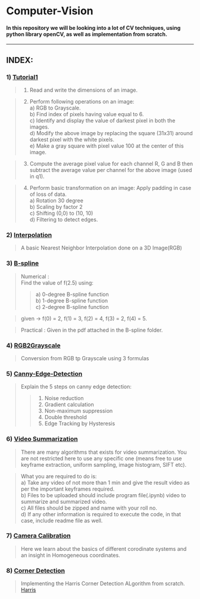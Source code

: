 # Computer-Vision

#### In this repository we will be looking into a lot of CV techniques, using python library openCV, as well as implementation from scratch.

------

## INDEX:

### 1) [Tutorial1](https://github.com/XXDIL/Computer-Vision/tree/main/tut1)

> 1. Read and write the dimensions of an image.

> 2. Perform following operations on an image:<br/>
  a) RGB to Grayscale.<br/>
  b) Find index of pixels having value equal to 6.<br/>
  c) Identify and display the value of darkest pixel in both the images.<br/>
  d) Modify the above image by replacing the square (31x31) around darkest pixel with the white pixels.<br/>
  e) Make a gray square with pixel value 100 at the center of this image.<br/>
  

> 3. Compute the average pixel value for each channel R, G and B then subtract the average value per
channel for the above image (used in q1).

> 4. Perform basic transformation on an image: Apply padding in case of loss of data.<br/>
  a) Rotation 30 degree<br/>
  b) Scaling by factor 2<br/>
  c) Shifting (0,0) to (10, 10)<br/>
  d) Filtering to detect edges.<br/>

### 2) [Interpolation](https://github.com/XXDIL/Computer-Vision/tree/main/tut2)

> A basic Nearest Neighbor Interpolation done on a 3D Image(RGB)

### 3) [B-spline](https://github.com/XXDIL/Computer-Vision/tree/main/B-spline)

> Numerical : <br/>
  Find the value of f(2.5) using:<br/>
  >> a) 0-degree B-spline function<br/>
  >> b) 1-degree B-spline function<br/>
  >> c) 2-degree B-spline function<br/>
  
  > given -> f(0) = 2, f(1) = 3, f(2) = 4, f(3) = 2, f(4) = 5.

> Practical : 
   Given in the pdf attached in the B-spline folder.

### 4) [RGB2Grayscale](https://github.com/XXDIL/Computer-Vision/tree/main/Grayscale)

> Conversion from RGB tp Grayscale using 3 formulas

### 5) [Canny-Edge-Detection](https://github.com/XXDIL/Computer-Vision/tree/main/Canny)

> Explain the 5 steps on canny edge detection:<br/>
  >> 1) Noise reduction<br/>
  >> 2) Gradient calculation<br/>
  >> 3) Non-maximum suppression<br/>
  >> 4) Double threshold<br/>
  >> 5) Edge Tracking by Hysteresis

### 6) [Video Summarization](https://github.com/XXDIL/Computer-Vision/tree/main/Video-Summary)

> There are many algorithms that exists for video summarization. You are not restricted here to use any specific one (means free to use keyframe extraction, uniform sampling, image histogram, SIFT etc).

> What you are required to do is:<br/>
  a) Take any video of not more than 1 min and give the result video as per the important keyframes required.<br/>
  b) Files to be uploaded should include program file(.ipynb) video to summarize and summarized video.<br/>
  c) All files should be zipped and name with your roll no.<br/>
  d) If any other information is required to execute the code, in that case, include readme file as well.

### 7) [Camera Calibration](https://github.com/XXDIL/Computer-Vision/tree/main/Camera-Calibration)

> Here we learn about the basics of different corodinate systems and an insight in Homogeneous coordinates.

### 8) [Corner Detection](https://github.com/XXDIL/Computer-Vision/tree/main/Harris)

> Implementing the Harris Corner Detection ALgorithm from scratch. [Harris](https://en.wikipedia.org/wiki/Harris_Corner_Detector)

